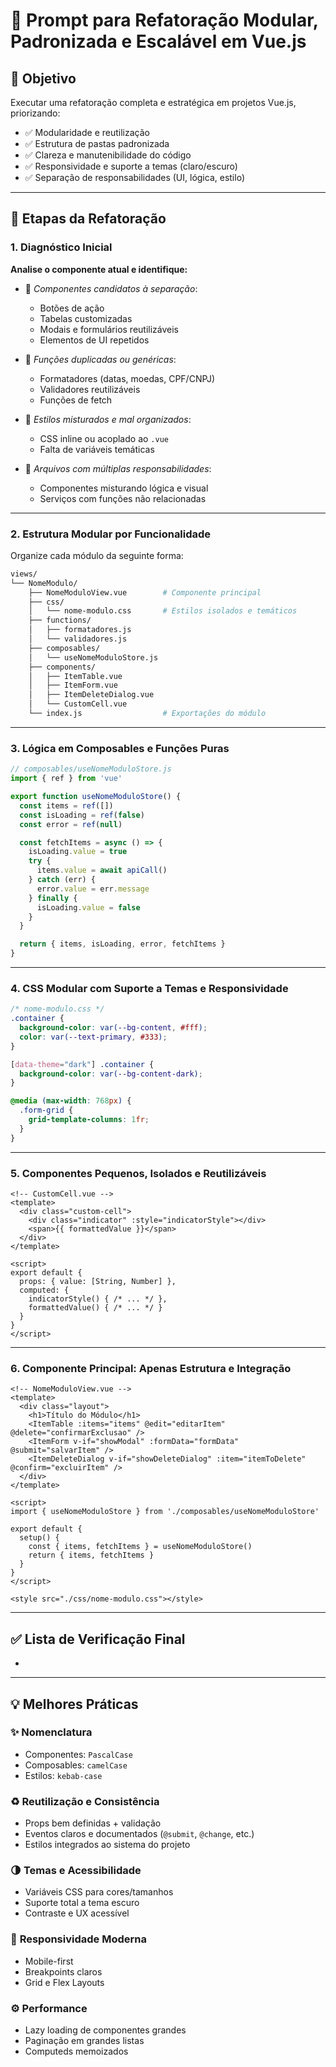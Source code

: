 # 🧩 Prompt para Refatoração Modular, Padronizada e Escalável em Vue.js

## 🎯 Objetivo

Executar uma refatoração completa e estratégica em projetos Vue.js, priorizando:

- ✅ Modularidade e reutilização
- ✅ Estrutura de pastas padronizada
- ✅ Clareza e manutenibilidade do código
- ✅ Responsividade e suporte a temas (claro/escuro)
- ✅ Separação de responsabilidades (UI, lógica, estilo)

---

## 📍 Etapas da Refatoração

### **1. Diagnóstico Inicial**

**Analise o componente atual e identifique:**

- 🔹 *Componentes candidatos à separação*:

  - Botões de ação
  - Tabelas customizadas
  - Modais e formulários reutilizáveis
  - Elementos de UI repetidos

- 🔹 *Funções duplicadas ou genéricas*:

  - Formatadores (datas, moedas, CPF/CNPJ)
  - Validadores reutilizáveis
  - Funções de fetch

- 🔹 *Estilos misturados e mal organizados*:

  - CSS inline ou acoplado ao `.vue`
  - Falta de variáveis temáticas

- 🔹 *Arquivos com múltiplas responsabilidades*:

  - Componentes misturando lógica e visual
  - Serviços com funções não relacionadas

---

### **2. Estrutura Modular por Funcionalidade**

Organize cada módulo da seguinte forma:

```bash
views/
└── NomeModulo/
    ├── NomeModuloView.vue        # Componente principal
    ├── css/
    │   └── nome-modulo.css       # Estilos isolados e temáticos
    ├── functions/
    │   ├── formatadores.js
    │   └── validadores.js
    ├── composables/
    │   └── useNomeModuloStore.js
    ├── components/
    │   ├── ItemTable.vue
    │   ├── ItemForm.vue
    │   ├── ItemDeleteDialog.vue
    │   └── CustomCell.vue
    └── index.js                  # Exportações do módulo
```

---

### **3. Lógica em Composables e Funções Puras**

```js
// composables/useNomeModuloStore.js
import { ref } from 'vue'

export function useNomeModuloStore() {
  const items = ref([])
  const isLoading = ref(false)
  const error = ref(null)

  const fetchItems = async () => {
    isLoading.value = true
    try {
      items.value = await apiCall()
    } catch (err) {
      error.value = err.message
    } finally {
      isLoading.value = false
    }
  }

  return { items, isLoading, error, fetchItems }
}
```

---

### **4. CSS Modular com Suporte a Temas e Responsividade**

```css
/* nome-modulo.css */
.container {
  background-color: var(--bg-content, #fff);
  color: var(--text-primary, #333);
}

[data-theme="dark"] .container {
  background-color: var(--bg-content-dark);
}

@media (max-width: 768px) {
  .form-grid {
    grid-template-columns: 1fr;
  }
}
```

---

### **5. Componentes Pequenos, Isolados e Reutilizáveis**

```vue
<!-- CustomCell.vue -->
<template>
  <div class="custom-cell">
    <div class="indicator" :style="indicatorStyle"></div>
    <span>{{ formattedValue }}</span>
  </div>
</template>

<script>
export default {
  props: { value: [String, Number] },
  computed: {
    indicatorStyle() { /* ... */ },
    formattedValue() { /* ... */ }
  }
}
</script>
```

---

### **6. Componente Principal: Apenas Estrutura e Integração**

```vue
<!-- NomeModuloView.vue -->
<template>
  <div class="layout">
    <h1>Título do Módulo</h1>
    <ItemTable :items="items" @edit="editarItem" @delete="confirmarExclusao" />
    <ItemForm v-if="showModal" :formData="formData" @submit="salvarItem" />
    <ItemDeleteDialog v-if="showDeleteDialog" :item="itemToDelete" @confirm="excluirItem" />
  </div>
</template>

<script>
import { useNomeModuloStore } from './composables/useNomeModuloStore'

export default {
  setup() {
    const { items, fetchItems } = useNomeModuloStore()
    return { items, fetchItems }
  }
}
</script>

<style src="./css/nome-modulo.css"></style>
```

---

## ✅ Lista de Verificação Final

-

---

## 💡 Melhores Práticas

### ✨ **Nomenclatura**

- Componentes: `PascalCase`
- Composables: `camelCase`
- Estilos: `kebab-case`

### ♻️ **Reutilização e Consistência**

- Props bem definidas + validação
- Eventos claros e documentados (`@submit`, `@change`, etc.)
- Estilos integrados ao sistema do projeto

### 🌗 **Temas e Acessibilidade**

- Variáveis CSS para cores/tamanhos
- Suporte total a tema escuro
- Contraste e UX acessível

### 📱 **Responsividade Moderna**

- Mobile-first
- Breakpoints claros
- Grid e Flex Layouts

### ⚙️ **Performance**

- Lazy loading de componentes grandes
- Paginação em grandes listas
- Computeds memoizados

